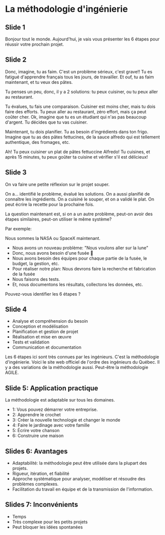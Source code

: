 # **La méthodologie d'ingénierie**

## **Slide 1**

Bonjour tout le monde. Aujourd'hui, je vais vous présenter les 6 étapes pour réussir votre prochain projet.

## **Slide 2**

Donc, imagine, tu as faim. C'est un problème sérieux, c'est grave\!\! Tu es fatigué d'apprendre français tous les jours, de travailler. Et ouf, tu as faim maintenant, et tu veux des pâtes.

Tu penses un peu, donc, il y a 2 solutions: tu peux cuisiner, ou tu peux aller au restaurant.

Tu évalues, tu fais une comparaison. Cuisiner est moins cher, mais tu dois faire des efforts. Tu peux aller au restaurant, zéro effort, mais ça peut coûter cher. Ok, imagine que tu es un étudiant qui n'as pas beaucoup d'argent. Tu décides que tu vas cuisiner.

Maintenant, tu dois planifier. Tu as besoin d'ingrédients dans ton frigo. Imagine que tu as des pâtes fettucines, de la sauce alfredo qui est tellement authentique, des fromages, etc.

Ah\! Tu peux cuisiner un plat de pâtes fettuccine Alfredo\! Tu cuisines, et après 15 minutes, tu peux goûter ta cuisine et vérifier s'il est délicieux\!


## **Slide 3**

On va faire une petite réflexion sur le projet souper.

On a... identifié le problème, évalué les solutions. On a aussi planifié de connaître les ingrédients. On a cuisiné le souper, et on a validé le plat. On peut écrire la recette pour la prochaine fois.

La question maintenant est, si on a un autre problème, peut-on avoir des étapes similaires, peut-on utiliser le même système?

Par exemple:

Nous sommes la NASA ou SpaceX maintenant.

- Nous avons un nouveau problème: "Nous voulons aller sur la lune"
- Donc, nous avons besoin d'une fusée 🚀
- Nous avons besoin des équipes pour chaque partie de la fusée, le budget, la gestion, etc.
- Pour réaliser notre plan: Nous devrons faire la recherche et fabrication de la fusée
- Nous faisons des tests.
- Et, nous documentons les résultats, collectons les données, etc.

Pouvez-vous identifier les 6 étapes ?

## **Slide 4**

- Analyse et compréhension du besoin
- Conception et modélisation
- Planification et gestion de projet
- Réalisation et mise en œuvre
- Tests et validation
- Communication et documentation

Les 6 étapes ici sont très connues par les ingénieurs. C'est la méthodologie d'ingénierie. Voici le site web officiel de l'ordre des ingénieurs du Québec. Il y a des variations de la méthodologie aussi. Peut-être la méthodologie AGILE.

## **Slide 5: Application practique**

La méthodologie est adaptable sur tous les domaines.

- 1: Vous pouvez démarrer votre entreprise.
- 2: Apprendre le crochet
- 3: Créer la nouvelle technologie et changer le monde
- 4: Faire le jardinage avec votre famille
- 5: Écrire votre chanson
- 6: Construire une maison

## **Slides 6: Avantages**

- Adaptabilité: la méthodologie peut être utilisée dans la plupart des projets.
- Rigueur, itération, et fiabilité
- Approche systématique pour analyser, modéliser et résoudre des problèmes complexes.
- Facilitation du travail en équipe et de la transmission de l'information.

## **Slides 7: Inconvénients**

- Temps
- Très complexe pour les petits projets
- Peut bloquer les idées spontanées
